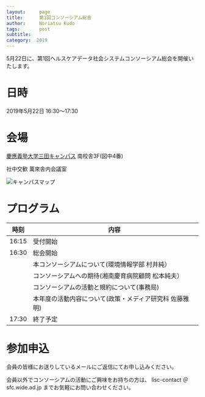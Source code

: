 ```yaml
---
layout:     page
title:      第1回コンソーシアム総会
author:     Noriatsu Kudo
tags: 		post 
subtitle:  	
category:  2019
---
```

<!-- Start Writing Below in Markdown -->
5月22日に、第1回ヘルスケアデータ社会システムコンソーシアム総会を開催いたします。

# 日時
2019年5月22日 16:30～17:30

# 会場
[慶應義塾大学三田キャンパス](https://www.keio.ac.jp/ja/maps/mita.html) 南校舎3F(図中4番)

社中交歓 萬來舎内会議室

![キャンパスマップ](https://www.keio.ac.jp/ja/assets/images/maps/mita/img_05_JA.jpg)

# プログラム
| 時刻 | 内容 |
|---|---|
| 16:15 | 受付開始 |
| 16:30 | 総会開始 |
|  | 本コンソーシアムについて(環境情報学部 村井純） |
|  | コンソーシアムへの期待(湘南慶育病院顧問 松本純夫） |
|  | コンソーシアムの活動と規約について(事務局) |
|  | 本年度の活動内容について(政策・メディア研究科 佐藤雅明) |
| 17:30 | 終了予定 |



# 参加申込
会員の皆様にお送りしているメールにご返信にてお申し込みください。

会員以外でコンソーシアムの活動にご興味をお持ちの方は、 lisc-contact ＠ sfc.wide.ad.jp までお気軽にお問い合わせください。
